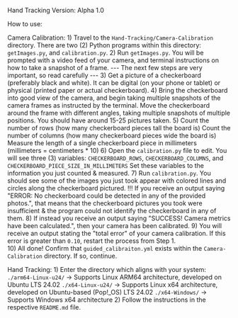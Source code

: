 Hand Tracking
Version: Alpha 1.0

How to use:

Camera Calibration:
	1) Travel to the `Hand-Tracking/Camera-Calibration` directory. There are two (2) Python programs within this directory: `getImages.py`, and `calibration.py`. 
	2) Run `getImages.py`. You will be prompted with a video feed of your camera, and terminal instructions on how to take a snapshot of a frame.
		--- The next few steps are very important, so read carefully ---
	3) Get a picture of a checkerboard (preferably black and white). It can be digital (on your phone or tablet) or physical (printed paper or actual checkerboard). 
	4) Bring the checkerboard into good view of the camera, and begin taking multiple snapshots of the camera frames as instructed by the terminal.
		Move the checkerboard around the frame with different angles, taking multiple snapshots of multiple positions. You should have around 15-25 pictures taken.
	5) Count the number of rows (how many checkerboard pieces tall the board is)
		Count the number of columns (how many checkerboard pieces wide the board is)
		Measure the length of a single checkerboard piece in millimeters (millimeters = centimeters * 10)
	6) Open the `calibration.py` file to edit. You will see three (3) variables: `CHECKERBOARD_ROWS`, `CHECKERBOARD_COLUMNS`, and `CHECKERBOARD_PIECE_SIZE_IN_MILLIMETERS`
		Set these variables to the information you just counted & measured. 
	7) Run `calibration.py`. You should see some of the images you just took appear with colored lines and circles along the checkerboard pictured. 
		!!! If you receive an output saying "ERROR: No checkerboard could be detected in any of the provided photos.", 
		that means that the checkerboard pictures you took were insufficient & the program could not identify the checkerboard in any of them.
	8) If instead you receive an output saying "SUCCESS! Camera metrics have been calculated.", then your camera has been calibrated.
	9) You will receive an output stating the "total error" of your camera calibration. If this error is greater than `0.10`, restart the process from Step 1.\
	10) All done! Confirm that `guided_calibraiton.yml` exists within the `Camera-Calibration` directory. If so, continue.
	
Hand Tracking:
	1) Enter the directory which aligns with your system:
		`./arm64-Linux-u24/`	->	Supports Linux ARM64 architecture, developed on Ubuntu LTS 24.02
		`./x64-Linux-u24/`		->	Supports Linux x64 architecture, developed on Ubuntu-based (Pop!_OS) LTS 24.02
		`./x64-Windows/`		->	Supports Windows x64 architecture
	2) Follow the instructions in the respective `README.md` file.
